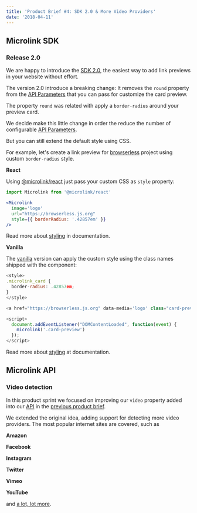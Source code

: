 ```yaml
---
title: 'Product Brief #4: SDK 2.0 & More Video Providers'
date: '2018-04-11'
---
```


## Microlink SDK

### Release 2.0

We are happy to introduce the [SDK 2.0](/docs/sdk), the easiest way to add link previews in your website without effort.

The version 2.0 introduce a breaking change: It removes the `round` property from the [API Parameters](/docs/sdk/getting-started/overview/getting-started/api-parameters) that you can pass for customize the card preview.

The property `round` was related with apply a `border-radius` around your preview card.

We decide make this little change in order the reduce the number of configurable [API Parameters](/docs/sdk/getting-started/overview/getting-started/api-parameters).

But you can still extend the default style using CSS.

For example, let's create a link preview for [browserless](https://browserless.js.org) project using custom `border-radius` style.

<Microlink url='https://browserless.js.org' media='logo' />

**React**

Using [@microlink/react](/docs/sdk/integrations/react/) just pass your custom CSS as `style` property:

```jsx
import Microlink from '@microlink/react'

<Microlink
  image='logo'
  url="https://browserless.js.org"
  style={{ borderRadius: '.42857em' }}
/>
```

Read more about [styling](/docs/sdk/integrations/react/#styling) in documentation.

**Vanilla**

The [vanilla](/docs/sdk/getting-started/overview/getting-started/vanilla/) version can apply the custom style using the class names shipped with the component:

```js
<style>
.microlink_card {
  border-radius: .42857em;
}
</style>

<a href="https://browserless.js.org" data-media='logo' class="card-preview"></a>

<script>
  document.addEventListener("DOMContentLoaded", function(event) {
    microlink('.card-preview')
  });
</script>
```

Read more about [styling](/docs/sdk/getting-started/overview/getting-started/vanilla/#styling) at documentation.

## Microlink API

### Video detection

In this product sprint we focused on improving our `video` property added into our [API](/docs/api/getting-started/overview) in the [previous product brief](/blog/video-support-prerendering-sdk-features).

We extended the original idea, adding support for detecting more video providers. The most popular internet sites are covered, such as

**Amazon**

<Microlink url='https://www.amazon.com/dp/B06XCM9LJ4' />

**Facebook**

<Microlink url='https://www.facebook.com/afcajax/videos/1686831701364171' />

**Instagram**

<Microlink url='https://instagram.com/p/BXHj-DllyYU' />

**Twitter**

<Microlink url='https://twitter.com/verge/status/957383241714970624' />

**Vimeo**

<Microlink url='https://vimeo.com/188175573' />

**YouTube**

<Microlink url='https://www.youtube.com/watch?v=hwMkbaS_M_c' />

and [a lot, lot more](https://rg3.github.io/youtube-dl/supportedsites.html).
